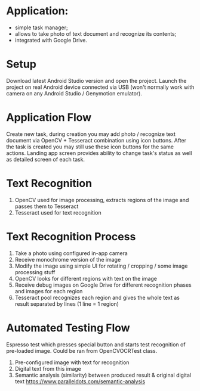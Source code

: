 # Application:
- simple task manager;
- allows to take photo of text document and recognize its contents;
- integrated with Google Drive.

# Setup
Download latest Android Studio version and open the project. Launch the project on real Android device connected via USB (won't normally work with camera on any Android Studio / Genymotion emulator).

# Application Flow
Create new task, during creation you may add photo / recognize text document via OpenCV + Tesseract combination using icon buttons. After the task is created you may still use these icon buttons for the same actions. Landing app screen provides ability to change task's status as well as detailed screen of each task.

# Text Recognition
1. OpenCV used for image processing, extracts regions of the image and passes them to Tesseract
2. Tesseract used for text recognition

# Text Recognition Process
1. Take a photo using configured in-app camera
2. Receive monochrome version of the image
3. Modify the image using simple UI for rotating / cropping / some image processing stuff
4. OpenCV looks for different regions with text on the image
5. Receive debug images on Google Drive for different recognition phases and images for each region
6. Tesseract pool recognizes each region and gives the whole text as result separated by lines (1 line = 1 region)

# Automated Testing Flow 
Espresso test which presses special button and starts test recognition of pre-loaded image.
Could be ran from OpenCVOCRTest class.
1) Pre-configured image with text for recognition
2) Digital text from this image
3) Semantic analysis (similarity) between produced result & original digital text
https://www.paralleldots.com/semantic-analysis

